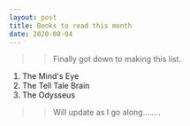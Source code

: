 ```yaml
---
layout: post
title: Books to read this month
date: 2020-08-04
---
```


>> Finally got down to making this list.

1. The Mind's Eye
2. The Tell Tale Brain
3. The Odysseus

>> Will update as I go along........
